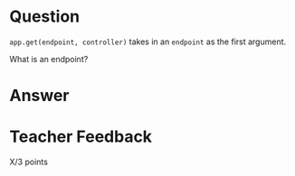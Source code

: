 # Question

`app.get(endpoint, controller)` takes in an `endpoint` as the first argument.

What is an endpoint?

# Answer

# Teacher Feedback

X/3 points